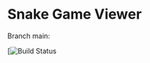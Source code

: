# Snake Game Viewer
Branch main: 

[![Build Status](https://www.travis-ci.com/campbell184/SnakeGameViewer.svg?branch=main)
